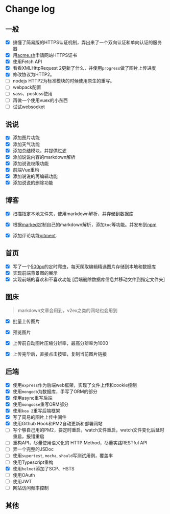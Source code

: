# Change log
## 一般
- [x] 搞懂了简易版的HTTPS认证机制，弄出来了一个双向认证和单向认证的服务器
- [x] 用[acme.sh](https://github.com/Neilpang/acme.sh)申请网站HTTPS证书
- [x] 使用Fetch API
- [x] 看看XMLHttpRequest 2更新了什么，并使用`progress`做了图片上传进度
- [x] 修改协议为HTTP2。
- [ ] nodejs HTTP2为标准模块的时候使用原生的重写。
- [ ] webpack配置
- [ ] sass、postcss使用
- [ ] 再做一个使用vuex的小东西
- [ ] 试试websocket

## 说说
- [x] 添加图片功能
- [x] 添加天气功能
- [x] 添加总结模块，并提供过滤
- [x] 添加说说内容的markdown解析
- [x] 添加说说权限功能
- [x] 前端Vue重构
- [x] 添加说说的再编辑功能
- [x] 添加说说的删除功能

## 博客

- [x] 扫描指定本地文件夹，使用markdown解析，并存储到数据库
- [x] 根据[marked](https://github.com/chjj/marked)定制自己的markdown解析，添加`toc`等功能。并发布到[npm](https://www.npmjs.com/package/maic-marked)
- [x] 添加评论功能[gitment](https://github.com/imsun/gitment).


## 首页
- [x] 写了一个[500px](https://500px.com)的定时爬虫，每天爬取编辑精选图片存储到本地和数据库
- [x] 实现前端背景图的展示
- [x] 实现前端的喜欢和不喜欢功能 [后端删除数据库信息并移动文件到指定文件夹]

## 图床
> markdown文章会用到，v2ex之类的网站也会用到
- [x] 批量上传图片
- [x] 预览图片
- [x] 上传前自动图片压缩分辨率，最高分辨率为1000
- [x] 上传完毕后，直接点击按钮，复制当前图片链接


## 后端

- [x] 使用`express`作为后端web框架，实现了文件上传和cookie控制
- [x] 使用`mongodb`为数据库，手写了ORM的部分
- [x]  使用async重写后端
- [x]  使用`mongoose`重写ORM部分
- [x]  使用`koa 2`重写后端框架
- [x]  写了简易的图片上传中间件
- [x]  使用Github Hook和PM2自动更新和部署网站
- [ ]  写个够自己用的PM2，要定时重启，watch文件重启，watch文件变化后延时重启，报错重启
- [ ]  重构API，尽量使用语义化的 HTTP Method，尽量实践RESTful API
- [ ]  弄一个完整的JSDoc
- [ ]  使用`supertest`, `mocha`, `should`写测试用例，覆盖率
- [ ]  使用Typescript重构
- [x]  使用`helmet`添加了SCP、HSTS
- [ ]  使用OAuth
- [ ]  使用JWT
- [ ]  网站访问频率控制

## 其他

